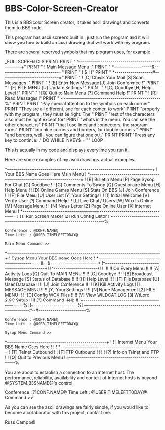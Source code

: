 # BBS-Color-Screen-Creator
This is a BBS color Screen creator, it takes ascii drawings and converts them to BBS code.

This program has ascii screens built in , just run the program and it will show you how to build an ascii
drawing that will work with my program. 

There are several reserved symbols that my program uses, for example.

_FULLSCREEN
CLS
PRINT
PRINT " ^-------------------------------------------------+"
PRINT " !               Main Message Menu                 !"
PRINT " *-------------------&-----------------------------="
PRINT " !       $           !                             !"
PRINT " *-------------------#-----------------------------="
PRINT " ! [C] Check Your Mail   [S] Scan Messages         !"
PRINT " ! [E] Enter New Message [J] Join Conference       !"
PRINT " ! [F] FILE MENU         [U] Update Settings       !"
PRINT " ! [G] Goodbye           [H] Help Level            !"
PRINT " ! [Q] Quit to Main Menu [?] Command Help          !"
PRINT " ! [R] Read Messages                               !"
PRINT " ~-------------------------------------------------%"
PRINT
PRINT "Pay special attention to the symbols on each corner"
PRINT "They are all different, one for each corner, to work"
PRINT "properly with my program , they must be right. The "
PRINT "rest of the characters also must be right except for"
PRINT "whats in the menu. You can see the other characters"
PRINT "that I use lines and connectors, the program turns"
PRINT "into nice corners and borders, for double corners "
PRINT "and borders, well , you can figure that one out."
PRINT
PRINT "Press any key to continue..."
DO WHILE INKEY$ = ""
LOOP

This is actually in my code and displays everytime you run it.

Here are some examples of my ascii drawings, actual examples.


^-------------------------------------------------------------------------+
!               Your BBS Name Goes Here        Main Menu                  !
*-------------------------------------------------------------------------=
!  [B] Bulletin Menu      [P] Page Sysop For Chat    [G] Goodbye          !
!  [C] Comments To Sysop  [Q] Questionaire Menu      [H] Help Menu        !
!  [D] Online Games Menu  [S] Stats On BBS           [J] Join Conference  !
!  [F] File Menu          [U] User List              [Y] Your Settings    !
!  [I] Initial Welcome    [V] Verify User            [?] Command Help     !
!  [L] Live Chat / Users  [W] Who Is Online          [M] Message Menu     !
!  [N] News Letter        [Z] Page Online User       [X] Internet Menu    !
*-------------------------------------------------------------------------=
!  [1] Run Screen Maker   [2] Run Config Editor                           !
~-------------------------------------------------------------------------%

    Conference : @CONF.NAME@
    Time Left  : @USER.TIMELEFTTODAY@    
    
    Main Menu Command >> 


^-----------------------------------------------------------------------------+
!   Sysop Menu                            Your BBS name Goes Here             !
*-------------------------------------------------&--&------------------------=
!^-----------------------------------------------+!  !^----------------------+!
!!                                               !!  !!    On Every Menu     !!
!! [A] Activity Logs      [Q] Quit To MAIN MENU  !!  !! [G] Goodbye          !!
!! [B] Broadcast Message  [S] Status of Database !!  !! [H] Help Level       !!
!! [F] File Database      [U] User Database      !!  !! [J] Join Conference  !!
!! [K] Kill Activity Logs [1] MESSAGE MENU       !!  !! [Y] Your Settings    !!
!! [N] Node Management    [2] FILE MENU          !!  !! [C] Config WCX Files !!
!! [V] View WILDCAT.LOG   [3] WtLord 2.9C Setup  !!  !! [?] Command Help     !!
!~-----------------------------------------------%!  !~----------------------%!
~-------------------------------------------------#--#------------------------%

    Conference : @CONF.NAME@
    Time Left  : @USER.TIMELEFTTODAY@

    Sysop Menu Command >>  
    
^--------------------------------------------------+
!                                                  !
! Internet Menu        Your BBS Name Goes Here     !
!                                                  !
*--------------------------------------------------=
!             [T] Telnet Outbound                  !
!             [F] FTP Outbound                     !
!                                                  !
!             [?] Info on Telnet and  FTP          !
!             [Q] Quit to Previous Menu            !
~--------------------------------------------------%

 You are about to establish a connection to an Internet host.
 The performance, reliability, availability and content of Internet
 hosts is beyond @SYSTEM.BBSNAME@'s control.

 Conference : @CONF.NAME@
 Time Left  : @USER.TIMELEFTTODAY@
 Command >>  
 
As you can see the ascii drawings are fairly simple, if you would like to become
a collaborator with this project, contact me.

Russ Campbell
